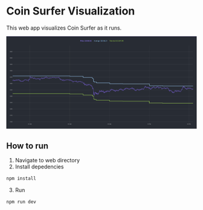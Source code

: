 # Coin Surfer Visualization
This web app visualizes Coin Surfer as it runs.

![visualization](../docs/images/visualization.png)

## How to run
1. Navigate to web directory
2. Install depedencies
```bash
npm install
```
3. Run 
```bash
npm run dev
```

